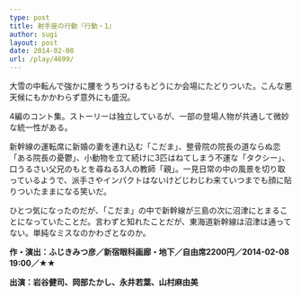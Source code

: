 ```yaml
---
type: post
title: 射手座の行動『行動・1』
author: sugi
layout: post
date: 2014-02-08
url: /play/4699/
---
```

大雪の中転んで強かに腰をうちつけるもどうにか会場にたどりついた。こんな悪天候にもかかわらず意外にも盛況。

4編のコント集。ストーリーは独立しているが、一部の登場人物が共通して微妙な統一性がある。

新幹線の運転席に新婚の妻を連れ込む「こだま」、整骨院の院長の道ならぬ恋「ある院長の憂鬱」、小動物を立て続けに3匹はねてしまう不運な「タクシー」、口うるさい父兄のもとを尋ねる3人の教師「親」。一見日常の中の風景を切り取っているようで、派手さやインパクトはないけどじわじわ来ていつまでも顔に貼りついたままになる笑いだ。

ひとつ気になったのだが、「こだま」の中で新幹線が三島の次に沼津にとまることになっていたことだ。言わずと知れたことだが、東海道新幹線は沼津は通ってない。単純なミスなのかわざとなのか。

**作・演出：ふじきみつ彦／新宿眼科画廊・地下／自由席2200円／2014-02-08 19:00／★★**
  
**出演：岩谷健司、岡部たかし、永井若葉、山村麻由美**
